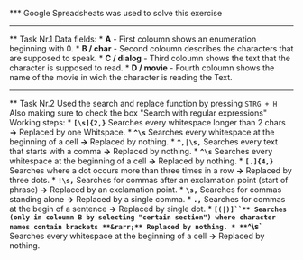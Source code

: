 *** Google Spreadsheats was used to solve this exercise
___
** Task Nr.1 
Data fields:
	* **A** - First coloumn shows an enumeration beginning with 0.
	* **B / char** - Second coloumn describes the characters that are supposed to speak.
	* **C / dialog** - Third coloumn shows the text that the character is supposed to read.
	* **D / movie** - Fourth coloumn shows the name of the movie in wich the character is reading the Text.
___
** Task Nr.2
Used the search and replace function by pressing `STRG + H`
Also making sure to check the box "Search with regular expressions"
Working steps: 
	* **`[\s]{2,}`** Searches every whitespace longer than 2 chars **&rarr;** Replaced by one Whitspace.
	* **`^\s`** Searches every whitespace at the beginning of a cell **&rarr;** Replaced by nothing.
	* **`^,|\s,`** Searches every text that starts with a comma **&rarr;** Replaced by nothing.
        * **`^\s`** Searches every whitespace at the beginning of a cell **&rarr;** Replaced by nothing.
	* **`[.]{4,}`** Searches where a dot occurs more than three times in a row **&rarr;** Replaced by three dots.
	* **`!\s,`** Searches for commas after an exclamation point (start of phrase) **&rarr;** Replaced by an exclamation point.
	* **`\s,`** Searches for commas standing alone **&rarr;** Replaced by a single comma.
	* **`.,`** Searches for commas at the begin of a sentence **&rarr;** Replaced by single dot.
	* **`[(|)]``** Searches (only in coloumn B by selecting "certain section") where character names contain brackets **&rarr;** Replaced by nothing.
        * **`^\s`** Searches every whitespace at the beginning of a cell **&rarr;** Replaced by nothing.
